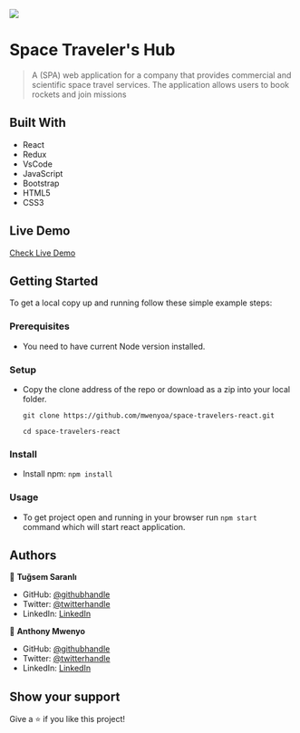 ![](https://img.shields.io/badge/Microverse-blueviolet)

# Space Traveler's Hub

> A (SPA) web application for a company that provides commercial and scientific space travel services. The application allows users to book rockets and join missions


## Built With

- React
- Redux
- VsCode
- JavaScript
- Bootstrap
- HTML5
- CSS3

## Live Demo 

[Check Live Demo](https://dancing-tarsier-912542.netlify.app)

## Getting Started

To get a local copy up and running follow these simple example steps:

### Prerequisites

- You need to have current Node version installed.

### Setup

- Copy the clone address of the repo or download as a zip into your local folder.

  `git clone https://github.com/mwenyoa/space-travelers-react.git`

  `cd space-travelers-react`

### Install

- Install npm: 
 `npm install`

### Usage

- To get project open and running in your browser run `npm start` command which will start react application.


## Authors

👤 **Tuğsem Saranlı**

- GitHub: [@githubhandle](https://github.com/tugsem)
- Twitter: [@twitterhandle](https://twitter.com/TugsemSaranli)
- LinkedIn: [LinkedIn](www.linkedin.com/in/tugsem)

👤 **Anthony Mwenyo**

- GitHub: [@githubhandle](https://github.com/mwenyoa)
- Twitter: [@twitterhandle](https://twitter.com/anthony_mwenyo)
- LinkedIn: [LinkedIn](https://www.linkedin.com/in/anthony-mwenyo/)

## Show your support

Give a ⭐️ if you like this project!
